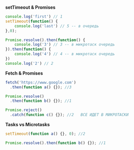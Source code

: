 **setTimeout & Promises**
```js
console.log('first') // 1
setTimeout(function() {
	console.log('last') // 5 -- в очередь  
},0);

Promise.resolve().then(function() {
	console.log('3') // 3 -- в микротаск очередь
}).then(function() {
	console.log('4') // 4 -- в микротаск очередь
})
console.log('2') // 2
```

**Fetch & Promises**
```js
fetch('https://www.google.com')
  .then(function a() {}); //3

Promise.resolve()
  .then(function b() {}); //1

Promise.reject()
  .catch(function c() {}); //2   ВСЕ ИДЕТ В МИКРОТАСКИ
```

**Tasks vs Microtasks**
```js
setTimeout(function a() {}, 0); //2

Promise.resolve().then(function b() {}); //1
```